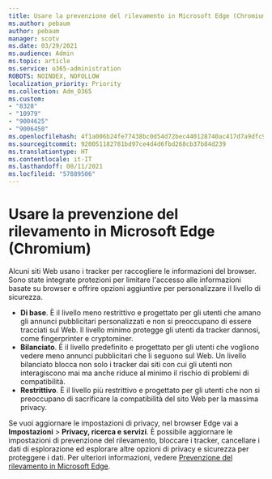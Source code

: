 ```yaml
---
title: Usare la prevenzione del rilevamento in Microsoft Edge (Chromium)
ms.author: pebaum
author: pebaum
manager: scotv
ms.date: 03/29/2021
ms.audience: Admin
ms.topic: article
ms.service: o365-administration
ROBOTS: NOINDEX, NOFOLLOW
localization_priority: Priority
ms.collection: Adm_O365
ms.custom:
- "8328"
- "10979"
- "9004625"
- "9006450"
ms.openlocfilehash: 4f1a006b24fe77438bc0d54d72bec440128740ac417d7a9dfc93c90d8f0d49ad
ms.sourcegitcommit: 920051182781bd97ce4d4d6fbd268cb37b84d239
ms.translationtype: HT
ms.contentlocale: it-IT
ms.lasthandoff: 08/11/2021
ms.locfileid: "57889506"
---
```

# <a name="use-tracking-prevention-in-microsoft-edge-chromium"></a>Usare la prevenzione del rilevamento in Microsoft Edge (Chromium)

Alcuni siti Web usano i tracker per raccogliere le informazioni del browser. Sono state integrate protezioni per limitare l'accesso alle informazioni basate su browser e offrire opzioni aggiuntive per personalizzare il livello di sicurezza.

- **Di base**. È il livello meno restrittivo e progettato per gli utenti che amano gli annunci pubblicitari personalizzati e non si preoccupano di essere tracciati sul Web. Il livello minimo protegge gli utenti da tracker dannosi, come fingerprinter e cryptominer.
- **Bilanciato**. È il livello predefinito e progettato per gli utenti che vogliono vedere meno annunci pubblicitari che li seguono sul Web. Un livello bilanciato blocca non solo i tracker dai siti con cui gli utenti non interagiscono mai ma anche riduce al minimo il rischio di problemi di compatibilità.
- **Restrittivo**. È il livello più restrittivo e progettato per gli utenti che non si preoccupano di sacrificare la compatibilità del sito Web per la massima privacy.

Se vuoi aggiornare le impostazioni di privacy, nel browser Edge vai a **Impostazioni** > **Privacy, ricerca e servizi**. È possibile aggiornare le impostazioni di prevenzione del rilevamento, bloccare i tracker, cancellare i dati di esplorazione ed esplorare altre opzioni di privacy e sicurezza per proteggere i dati. Per ulteriori informazioni, vedere [Prevenzione del rilevamento in Microsoft Edge](https://docs.microsoft.com/microsoft-edge/web-platform/tracking-prevention). 